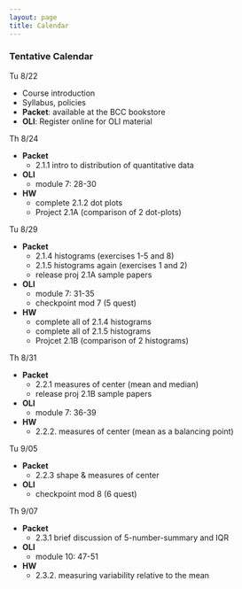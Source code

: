 ```yaml
---
layout: page
title: Calendar
---
```


### Tentative Calendar


Tu 8/22

- Course introduction
- Syllabus, policies
- __Packet__: available at the BCC bookstore
- __OLI__: Register online for OLI material


Th 8/24

- __Packet__
    + 2.1.1 intro to distribution of quantitative data
- __OLI__
    + module 7: 28-30
- __HW__
    + complete 2.1.2 dot plots
    + Project 2.1A (comparison of 2 dot-plots)


Tu 8/29

- __Packet__
    + 2.1.4 histograms (exercises 1-5 and 8)
    + 2.1.5 histograms again (exercises 1 and 2)
    + release proj 2.1A sample papers
- __OLI__
    + module 7: 31-35
    + checkpoint mod 7 (5 quest)
- __HW__
    + complete all of 2.1.4 histograms
    + complete all of 2.1.5 histograms
    + Projcet 2.1B (comparison of 2 histograms)


Th 8/31

- __Packet__
    + 2.2.1 measures of center (mean and median)
    + release proj 2.1B sample papers
- __OLI__
    + module 7: 36-39
- __HW__
    + 2.2.2. measures of center (mean as a balancing point)


Tu 9/05

- __Packet__
    + 2.2.3 shape & measures of center
- __OLI__
    + checkpoint mod 8 (6 quest)


Th 9/07

- __Packet__
    + 2.3.1 brief discussion of 5-number-summary and IQR
- __OLI__
    + module 10: 47-51
- __HW__
    + 2.3.2. measuring variability relative to the mean

